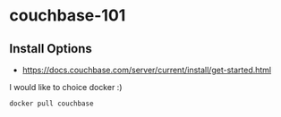 # couchbase-101



## Install Options

- https://docs.couchbase.com/server/current/install/get-started.html

I would like to choice docker :)

`
docker pull couchbase
`
